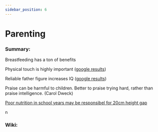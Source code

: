 ```yaml
---
sidebar_position: 6
---
```


# Parenting

### Summary: 

Breastfeeding has a ton of benefits

Physical touch is highly important ([google results](https://www.google.com/search?q=physical+touch+mother+child))

Reliable father figure increases IQ ([google results](https://www.google.com/search?q=father+figure+raises+iq))

Praise can be harmful to children. Better to praise trying hard, 
rather than praise intelligence. (Carol Dweck)

[Poor nutrition in school years may be responsibel for 20cm height gap](https://www.imperial.ac.uk/news/207893/poor-nutrition-school-years-have-created/)

n

### Wiki:





